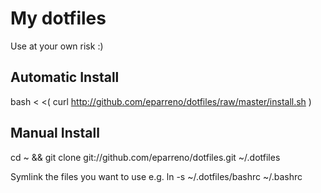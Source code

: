 # My dotfiles

Use at your own risk :)

## Automatic Install

  bash < <( curl http://github.com/eparreno/dotfiles/raw/master/install.sh )

## Manual Install

  cd ~ && git clone git://github.com/eparreno/dotfiles.git ~/.dotfiles

Symlink the files you want to use e.g. ln -s ~/.dotfiles/bashrc ~/.bashrc


